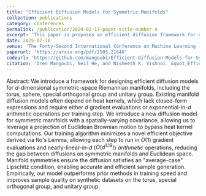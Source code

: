 ```yaml
---
title: "Efficient Diffusion Models for Symmetric Manifolds"
collection: publications
category: conferences
permalink: /publication/2024-02-17-paper-title-number-4
excerpt: 'This paper is proposes an efficient diffusion framework for generative modelling on symmetric manifolds, such as the unitary group, with provable convergence guarantees and iteration complexity.'
date: 2025-07-16
venue: 'The Forty-Second International Conference on Machine Learning (ICML)'
paperurl: 'https://arxiv.org/pdf/2505.21640'
codeurl: 'https://github.com/mangoubi/Efficient-Diffusion-Models-for-Symmetric-Manifolds'
citation: 'Oren Mangoubi, Neil He, and Nisheeth K. Vishnoi. &quot;Efficient Diffusion Models for Symmetric Manifolds.&quot; in <i>ICML</i>. 2025'
---
```


Abstract: We introduce a framework for designing efficient diffusion models for $d$-dimensional symmetric-space Riemannian manifolds, including the torus, sphere, special orthogonal group and unitary group. Existing manifold diffusion models often depend on heat kernels, which lack closed-form expressions and require either $d$ gradient evaluations or exponential-in-$d$ arithmetic operations per training step. We introduce a new diffusion model for symmetric manifolds with a spatially-varying covariance, allowing us to leverage a projection of Euclidean Brownian motion to bypass heat kernel computations. Our training algorithm minimizes a novel efficient objective derived via Ito's Lemma, allowing each step to run in $O(1)$ gradient evaluations and nearly-linear-in-$d$ ($O(d^{1.19})$) *arithmetic* operations, reducing the gap between diffusions on symmetric manifolds and Euclidean space. Manifold symmetries ensure the diffusion satisfies an "average-case" Lipschitz condition, enabling accurate and efficient sample generation. Empirically, our model outperforms prior methods in training speed and improves sample quality on synthetic datasets on the torus, special orthogonal group, and unitary group.